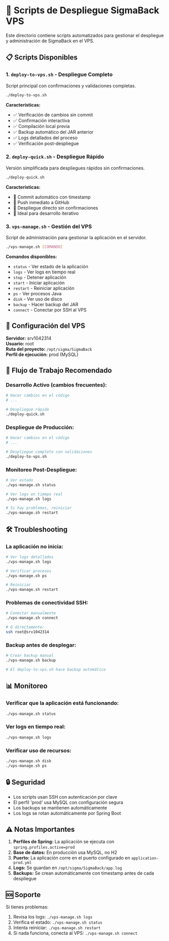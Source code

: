 # 🚀 Scripts de Despliegue SigmaBack VPS

Este directorio contiene scripts automatizados para gestionar el despliegue y administración de SigmaBack en el VPS.

## 📋 Scripts Disponibles

### 1. `deploy-to-vps.sh` - Despliegue Completo
Script principal con confirmaciones y validaciones completas.

```bash
./deploy-to-vps.sh
```

**Características:**
- ✅ Verificación de cambios sin commit
- ✅ Confirmación interactiva
- ✅ Compilación local previa
- ✅ Backup automático del JAR anterior
- ✅ Logs detallados del proceso
- ✅ Verificación post-despliegue

### 2. `deploy-quick.sh` - Despliegue Rápido
Versión simplificada para despliegues rápidos sin confirmaciones.

```bash
./deploy-quick.sh
```

**Características:**
- 🚀 Commit automático con timestamp
- 🚀 Push inmediato a GitHub
- 🚀 Despliegue directo sin confirmaciones
- 🚀 Ideal para desarrollo iterativo

### 3. `vps-manage.sh` - Gestión del VPS
Script de administración para gestionar la aplicación en el servidor.

```bash
./vps-manage.sh [COMANDO]
```

**Comandos disponibles:**
- `status` - Ver estado de la aplicación
- `logs` - Ver logs en tiempo real
- `stop` - Detener aplicación
- `start` - Iniciar aplicación  
- `restart` - Reiniciar aplicación
- `ps` - Ver procesos Java
- `disk` - Ver uso de disco
- `backup` - Hacer backup del JAR
- `connect` - Conectar por SSH al VPS

## 🔧 Configuración del VPS

**Servidor:** srv1042314  
**Usuario:** root  
**Ruta del proyecto:** `/opt/sigma/SigmaBack`  
**Perfil de ejecución:** prod (MySQL)

## 📝 Flujo de Trabajo Recomendado

### Desarrollo Activo (cambios frecuentes):
```bash
# Hacer cambios en el código
# ...

# Despliegue rápido
./deploy-quick.sh
```

### Despliegue de Producción:
```bash
# Hacer cambios en el código
# ...

# Despliegue completo con validaciones
./deploy-to-vps.sh
```

### Monitoreo Post-Despliegue:
```bash
# Ver estado
./vps-manage.sh status

# Ver logs en tiempo real
./vps-manage.sh logs

# Si hay problemas, reiniciar
./vps-manage.sh restart
```

## 🛠️ Troubleshooting

### La aplicación no inicia:
```bash
# Ver logs detallados
./vps-manage.sh logs

# Verificar procesos
./vps-manage.sh ps

# Reiniciar
./vps-manage.sh restart
```

### Problemas de conectividad SSH:
```bash
# Conectar manualmente
./vps-manage.sh connect

# O directamente:
ssh root@srv1042314
```

### Backup antes de desplegar:
```bash
# Crear backup manual
./vps-manage.sh backup

# El deploy-to-vps.sh hace backup automático
```

## 📊 Monitoreo

### Verificar que la aplicación está funcionando:
```bash
./vps-manage.sh status
```

### Ver logs en tiempo real:
```bash
./vps-manage.sh logs
```

### Verificar uso de recursos:
```bash
./vps-manage.sh disk
./vps-manage.sh ps
```

## 🔒 Seguridad

- Los scripts usan SSH con autenticación por clave
- El perfil 'prod' usa MySQL con configuración segura
- Los backups se mantienen automáticamente
- Los logs se rotan automáticamente por Spring Boot

## ⚠️ Notas Importantes

1. **Perfiles de Spring:** La aplicación se ejecuta con `spring.profiles.active=prod`
2. **Base de datos:** En producción usa MySQL, no H2
3. **Puerto:** La aplicación corre en el puerto configurado en `application-prod.yml`
4. **Logs:** Se guardan en `/opt/sigma/SigmaBack/app.log`
5. **Backups:** Se crean automáticamente con timestamp antes de cada despliegue

## 🆘 Soporte

Si tienes problemas:

1. Revisa los logs: `./vps-manage.sh logs`
2. Verifica el estado: `./vps-manage.sh status` 
3. Intenta reiniciar: `./vps-manage.sh restart`
4. Si nada funciona, conecta al VPS: `./vps-manage.sh connect`